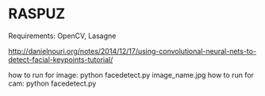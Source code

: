 # RASPUZ

Requirements: OpenCV, Lasagne

http://danielnouri.org/notes/2014/12/17/using-convolutional-neural-nets-to-detect-facial-keypoints-tutorial/

how to run for image: python facedetect.py image_name.jpg
how to run for cam: python facedetect.py